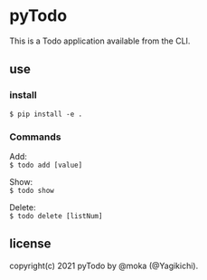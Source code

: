 # pyTodo
This is a Todo application available from the CLI.<br>
## use
### install
``$ pip install -e .``

### Commands
Add:  
``$ todo add [value]`` 

Show:  
``$ todo show``  

Delete:  
``$ todo delete [listNum]``

## license
copyright(c) 2021 pyTodo by @moka (@Yagikichi).
